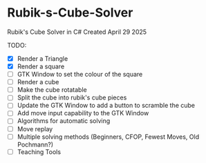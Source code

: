 # Rubik-s-Cube-Solver
Rubik's Cube Solver in C#
Created April 29 2025

TODO:
- [X] Render a Triangle
- [X] Render a square
- [ ] GTK Window to set the colour of the square
- [ ] Render a cube
- [ ] Make the cube rotatable
- [ ] Split the cube into rubik's cube pieces
- [ ] Update the GTK Window to add a button to scramble the cube
- [ ] Add move input capability to the GTK Window
- [ ] Algorithms for automatic solving
- [ ] Move replay
- [ ] Multiple solving methods (Beginners, CFOP, Fewest Moves, Old Pochmann?)
- [ ] Teaching Tools
